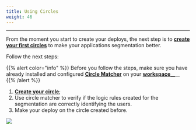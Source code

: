 ```yaml
---
title: Using Circles
weight: 46
---
```


---

From the moment you start to create your deploys, the next step is to [**create your first circles**](../../../../../reference/circles#how-to-create-circles) to make your applications segmentation better.

Follow the next steps:

{{% alert color="info" %}}
Before you follow the steps, make sure you have already installed and configured [**Circle Matcher**](../../../reference/circle-matcher) on your [**workspace**__](defining-a-workspace/)__
{{% /alert %}}

1. [**Create your circle**](../reference/circles#how-to-create-circles);
2. Use circle matcher to verify if the logic rules created for the segmentation are correctly identifying the users.
3. Make your deploy on the circle created before.

![](//usando-circulos%20%282%29.gif)
